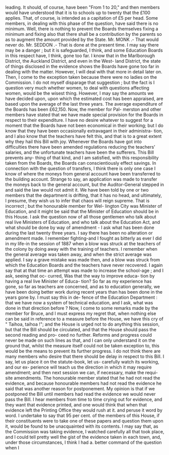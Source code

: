 leading. It should, of course, have been "From 1 to 20," and then members would have understood that it is to schools up to twenty that the £100 applies. That, of course, is intended as a capitation of £5 per head. Some members, in dealing with this phase of the question, have said there is no minimum. Well, there is nothing to prevent the Boards themselves fixing a minimum and fixing also that there shall be a contribution by the parents so as to augment the amount provided by the State. Mr. MONK .- That would never do. Mr. SEDDON .- That is done at the present time. I may say there may be a danger ; but it is safeguarded, I think, and some Education Boards in this respect have, I think, gone too far. I know that in the Marlborough District, the Auckland District, and even in the West- land District, the state of things disclosed in the evidence shows the Boards have gone too far in dealing with the matter. However, I will deal with that more in detail later on. Then, I come to the exception taken because there were no ladies on the Commission. I do not myself disparage that suggestion ; but the fact is I question very much whether women, to deal with questions affecting women, would be the wisest thing. However, I may say the amounts we have decided upon, upon which the estimated cost has been appraised, are based upon the average of the last three years. The average expenditure of the Boards has been £62,150. Now, the member for Pal- merston and other members have stated that we have made special provision for the Boards in respect to their expenditure. I have no desire whatever to suggest for a moment that the Boards have not been economical in their working; but I do know that they have been occasionally extravagant in their administra- tion, and I also know that the teachers have felt this, and that is to a great extent why they hail this Bill with joy. Whenever the Boards have got into difficulties there have been amended regulations reducing the teachers' salaries, and the unfortunate teachers have been the sufferers. This Bill prevents any- thing of that kind, and I am satisfied, with this responsibility taken from the Boards, the Boards can conscientiously effect savings. In connection with the question of transfers, I think there is only one case I know of where the moneys from general account have been transferred to the building account. Strange to say, an application was made to transfer the moneys back to the general account, but the Auditor-General stepped in and said the law would not admit it. We have been told by one or two members that the department is drifting, that it has no head, and ultimately, I presume, they wish us to infer that chaos will reign supreme. That is incorrect ; but the honourable member for Wel- lington City was Minister of Education, and it might be said that the Minister of Education should be in this House. I ask the question now of all those gentlemen who talk about real live Ministers of Education, and who talk about the Education Act, and what should be done by way of amendment - I ask what has been done during the last twenty three years. I say there has been no alteration or amendment made. I remember fighting-and I fought as bitterly as ever I did in my life-in the session of 1887 when a blow was struck at the teachers of the colony by doing away with the training of teachers. I remember when the general average was taken away, and when the strict average was applied. I say a grave mistake was made then, and a blow was struck from which the Education Boards and the teachers have never recovered. I again say that at that time an attempt was made to increase the school-age ; and I ask, seeing that oc- curred, Was that the way to improve educa- tion by having a real live Minister of Educa- tion? So far as my experience has gone, so far as teachers are concerned, and as to education generally, we have been doing better work during recent years than has been done in the years gone by. I must say this in de- fence of the Education Department : that we have now a system of technical education, and I ask, what was done in that direction before ? Now, I come to some remarks made by the member for Bruce, and I must express my regret that, when nothing else can be said in reference to a measure before the House, we have this cry of " Taihoa, taihoa !"; and the House is urged not to do anything this session, but that the Bill should be circulated, and that the House should pass the second reading and pro- ceed no further. Reforms and progress could never be made on such lines as that, and I can only understand it on the ground that, whilst the measure itself could not be taken exception to, this would be the means to prevent its further progress. I do not think there are many members who desire that there should be delay in respect to this Bill. I say, let us place it on the statute-book, let us- carefully watch its working, and our ex- perience will teach us the direction in which it may require amendment; and then next session we can, if necessary, make the requi- site amendments. The honourable member stated that he had not read the evidence, and because honourable members had not read the evidence he said that was another reason for postponement. My opinion is that if we postponed the Bill until members had read the evidence we would never pass the Bill. I hear members from time to time crying out for evidence, and they want that evidence printed, and one would think that when that evidence left the Printing Office they would rush at it. and peruse it word by word. I undertake to say that 95 per cent. of the members of this House, if their constituents were to take one of these papers and question them upon it, would be found to be unacquainted with its contents. I may say that, as the Commission was taking evidence, I watched carefully all that took place, and I could tell pretty well the gist of the evidence taken in each town, and, under those circumstances, I think I had a. better command of the question when I 